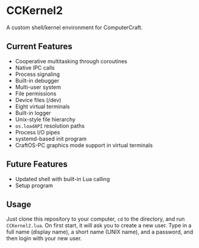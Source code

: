# CCKernel2
A custom shell/kernel environment for ComputerCraft.
## Current Features
* Cooperative multitasking through coroutines
* Native IPC calls
* Process signaling
* Built-in debugger
* Multi-user system
* File permissions
* Device files (/dev)
* Eight virtual terminals
* Built-in logger
* Unix-style file hierarchy
* `os.loadAPI` resolution paths
* Process I/O pipes
* systemd-based init program
* CraftOS-PC graphics mode support in virtual terminals
## Future Features
* Updated shell with built-in Lua calling
* Setup program
## Usage
Just clone this repository to your computer, `cd` to the directory, and run `CCKernel2.lua`. On first start, it will ask you to create a new user. Type in a full name (display name), a short name (UNIX name), and a password, and then login with your new user.